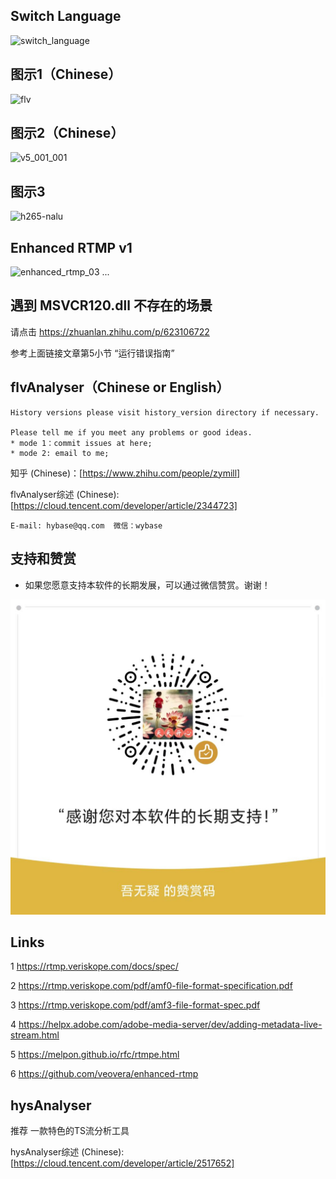 ## Switch Language
![switch_language](https://github.com/zymill/flvAnalyser/assets/18504455/fc204a6a-844f-4b57-98bc-0a69be93eddc)

## 图示1（Chinese）
![flv](https://user-images.githubusercontent.com/18504455/232966564-3918273e-bca2-4d7a-92c3-f6152ea58298.png)

## 图示2（Chinese）
![v5_001_001](https://user-images.githubusercontent.com/18504455/232966668-1f609e64-6a32-4738-a2df-0e32b13003fc.png)

## 图示3
![h265-nalu](https://user-images.githubusercontent.com/18504455/232966785-9b594660-8ae9-42c0-bfb4-8205badc60f8.png)

## Enhanced RTMP v1
![enhanced_rtmp_03](https://github.com/zymill/flvAnalyser/assets/18504455/d6ae4388-ad00-4f00-be7e-4575cd742501)
...
## 遇到 MSVCR120.dll 不存在的场景

请点击  https://zhuanlan.zhihu.com/p/623106722

参考上面链接文章第5小节 “运行错误指南”

## flvAnalyser（Chinese or English）

    History versions please visit history_version directory if necessary.

    Please tell me if you meet any problems or good ideas.
    * mode 1：commit issues at here; 
    * mode 2: email to me;


知乎 (Chinese)：[https://www.zhihu.com/people/zymill]

flvAnalyser综述 (Chinese): [https://cloud.tencent.com/developer/article/2344723]

    E-mail: hybase@qq.com  微信：wybase

## 支持和赞赏

 * 如果您愿意支持本软件的长期发展，可以通过微信赞赏。谢谢！
 
<center class="half">
    <img src="image/zs.jpg" width="640"/>
</center>    

## Links

1 https://rtmp.veriskope.com/docs/spec/

2 https://rtmp.veriskope.com/pdf/amf0-file-format-specification.pdf

3 https://rtmp.veriskope.com/pdf/amf3-file-format-spec.pdf

4 https://helpx.adobe.com/adobe-media-server/dev/adding-metadata-live-stream.html

5 https://melpon.github.io/rfc/rtmpe.html

6 https://github.com/veovera/enhanced-rtmp

## hysAnalyser

  推荐 一款特色的TS流分析工具

  hysAnalyser综述 (Chinese): [https://cloud.tencent.com/developer/article/2517652]
